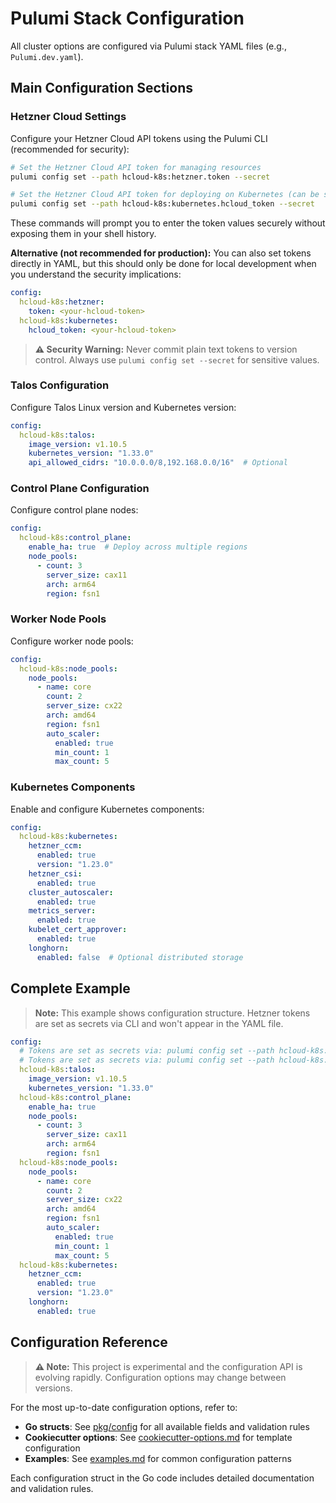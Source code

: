 # Pulumi Stack Configuration

All cluster options are configured via Pulumi stack YAML files (e.g., `Pulumi.dev.yaml`).

## Main Configuration Sections

### Hetzner Cloud Settings

Configure your Hetzner Cloud API tokens using the Pulumi CLI (recommended for security):

```sh
# Set the Hetzner Cloud API token for managing resources
pulumi config set --path hcloud-k8s:hetzner.token --secret

# Set the Hetzner Cloud API token for deploying on Kubernetes (can be same as above)
pulumi config set --path hcloud-k8s:kubernetes.hcloud_token --secret
```

These commands will prompt you to enter the token values securely without exposing them in your shell history.

**Alternative (not recommended for production):** You can also set tokens directly in YAML, but this should only be done for local development when you understand the security implications:

```yaml
config:
  hcloud-k8s:hetzner:
    token: <your-hcloud-token>
  hcloud-k8s:kubernetes:
    hcloud_token: <your-hcloud-token>
```

> **⚠️ Security Warning:** Never commit plain text tokens to version control. Always use `pulumi config set --secret` for sensitive values.

### Talos Configuration

Configure Talos Linux version and Kubernetes version:

```yaml
config:
  hcloud-k8s:talos:
    image_version: v1.10.5
    kubernetes_version: "1.33.0"
    api_allowed_cidrs: "10.0.0.0/8,192.168.0.0/16"  # Optional
```

### Control Plane Configuration

Configure control plane nodes:

```yaml
config:
  hcloud-k8s:control_plane:
    enable_ha: true  # Deploy across multiple regions
    node_pools:
      - count: 3
        server_size: cax11
        arch: arm64
        region: fsn1
```

### Worker Node Pools

Configure worker node pools:

```yaml
config:
  hcloud-k8s:node_pools:
    node_pools:
      - name: core
        count: 2
        server_size: cx22
        arch: amd64
        region: fsn1
        auto_scaler:
          enabled: true
          min_count: 1
          max_count: 5
```

### Kubernetes Components

Enable and configure Kubernetes components:

```yaml
config:
  hcloud-k8s:kubernetes:
    hetzner_ccm:
      enabled: true
      version: "1.23.0"
    hetzner_csi:
      enabled: true
    cluster_autoscaler:
      enabled: true
    metrics_server:
      enabled: true
    kubelet_cert_approver:
      enabled: true
    longhorn:
      enabled: false  # Optional distributed storage
```

## Complete Example

> **Note:** This example shows configuration structure. Hetzner tokens are set as secrets via CLI and won't appear in the YAML file.

```yaml
config:
  # Tokens are set as secrets via: pulumi config set --path hcloud-k8s:hetzner.token --secret
  # Tokens are set as secrets via: pulumi config set --path hcloud-k8s:kubernetes.hcloud_token --secret
  hcloud-k8s:talos:
    image_version: v1.10.5
    kubernetes_version: "1.33.0"
  hcloud-k8s:control_plane:
    enable_ha: true
    node_pools:
      - count: 3
        server_size: cax11
        arch: arm64
        region: fsn1
  hcloud-k8s:node_pools:
    node_pools:
      - name: core
        count: 2
        server_size: cx22
        arch: amd64
        region: fsn1
        auto_scaler:
          enabled: true
          min_count: 1
          max_count: 5
  hcloud-k8s:kubernetes:
    hetzner_ccm:
      enabled: true
      version: "1.23.0"
    longhorn:
      enabled: true
```

## Configuration Reference

> **⚠️ Note:** This project is experimental and the configuration API is evolving rapidly. Configuration options may change between versions.

For the most up-to-date configuration options, refer to:

- **Go structs**: See [pkg/config](../pkg/config/) for all available fields and validation rules
- **Cookiecutter options**: See [cookiecutter-options.md](cookiecutter-options.md) for template configuration
- **Examples**: See [examples.md](examples.md) for common configuration patterns

Each configuration struct in the Go code includes detailed documentation and validation rules.
